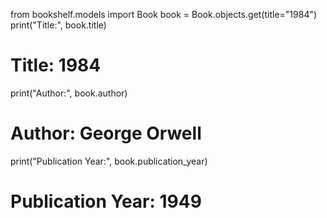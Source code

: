 from bookshelf.models import Book
book = Book.objects.get(title="1984")
print("Title:", book.title)
# Title: 1984
print("Author:", book.author)
# Author: George Orwell
print("Publication Year:", book.publication_year)
# Publication Year: 1949
